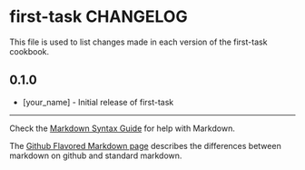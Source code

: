 # first-task CHANGELOG

This file is used to list changes made in each version of the first-task cookbook.

## 0.1.0
- [your_name] - Initial release of first-task

- - -
Check the [Markdown Syntax Guide](http://daringfireball.net/projects/markdown/syntax) for help with Markdown.

The [Github Flavored Markdown page](http://github.github.com/github-flavored-markdown/) describes the differences between markdown on github and standard markdown.
